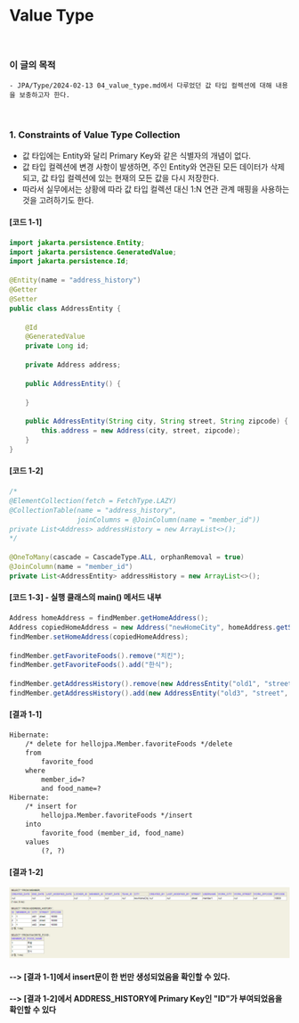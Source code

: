 # Value Type
<br/>

### 이 글의 목적
    - JPA/Type/2024-02-13 04_value_type.md에서 다루었던 값 타입 컬렉션에 대해 내용을 보충하고자 한다.
<br/>

### 1. Constraints of Value Type Collection
- 값 타입에는 Entity와 달리 Primary Key와 같은 식별자의 개념이 없다.
- 값 타입 컬렉션에 변경 사항이 발생하면, 주인 Entity와 연관된 모든 데이터가 삭제되고, 값 타입 컬렉션에 있는 현재의 모든 값을 다시 저장한다.
- 따라서 실무에서는 상황에 따라 값 타입 컬렉션 대신 1:N 연관 관계 매핑을 사용하는 것을 고려하기도 한다.
#### [코드 1-1]
```java
import jakarta.persistence.Entity;
import jakarta.persistence.GeneratedValue;
import jakarta.persistence.Id;

@Entity(name = "address_history")
@Getter
@Setter
public class AddressEntity {

    @Id
    @GeneratedValue
    private Long id;

    private Address address;

    public AddressEntity() {

    }

    public AddressEntity(String city, String street, String zipcode) {
        this.address = new Address(city, street, zipcode);
    }
}
```
#### [코드 1-2]
```java
/*
@ElementCollection(fetch = FetchType.LAZY)
@CollectionTable(name = "address_history",
                 joinColumns = @JoinColumn(name = "member_id"))
private List<Address> addressHistory = new ArrayList<>();
*/

@OneToMany(cascade = CascadeType.ALL, orphanRemoval = true)
@JoinColumn(name = "member_id")
private List<AddressEntity> addressHistory = new ArrayList<>();

```
#### [코드 1-3] - 실행 클래스의 main() 메서드 내부
```java
Address homeAddress = findMember.getHomeAddress();
Address copiedHomeAddress = new Address("newHomeCity", homeAddress.getStreet(), homeAddress.getZipcode());
findMember.setHomeAddress(copiedHomeAddress);

findMember.getFavoriteFoods().remove("치킨");
findMember.getFavoriteFoods().add("한식");

findMember.getAddressHistory().remove(new AddressEntity("old1", "street", "10000"));
findMember.getAddressHistory().add(new AddressEntity("old3", "street", "10000"));
```
#### [결과 1-1]
```plaintext
Hibernate: 
    /* delete for hellojpa.Member.favoriteFoods */delete 
    from
        favorite_food 
    where
        member_id=? 
        and food_name=?
Hibernate: 
    /* insert for
        hellojpa.Member.favoriteFoods */insert 
    into
        favorite_food (member_id, food_name) 
    values
        (?, ?)
```
#### [결과 1-2]
![IMAGE](../../../images/valueType0004.png)
#### --> [결과 1-1]에서 insert문이 한 번만 생성되었음을 확인할 수 있다.
#### --> [결과 1-2]에서 ADDRESS_HISTORY에 Primary Key인 "ID"가 부여되었음을 확인할 수 있다

